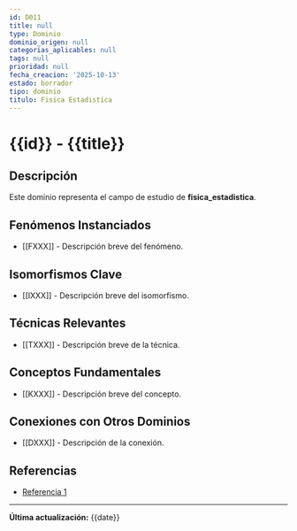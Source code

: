 ```yaml
---
id: D011
title: null
type: Dominio
dominio_origen: null
categorias_aplicables: null
tags: null
prioridad: null
fecha_creacion: '2025-10-13'
estado: borrador
tipo: dominio
titulo: Fisica Estadistica
---
```

# {{id}} - {{title}}

## Descripción

Este dominio representa el campo de estudio de **fisica_estadistica**.

## Fenómenos Instanciados

- [[FXXX]] - Descripción breve del fenómeno.

## Isomorfismos Clave

- [[IXXX]] - Descripción breve del isomorfismo.

## Técnicas Relevantes

- [[TXXX]] - Descripción breve de la técnica.

## Conceptos Fundamentales

- [[KXXX]] - Descripción breve del concepto.

## Conexiones con Otros Dominios

- [[DXXX]] - Descripción de la conexión.

## Referencias

- [Referencia 1](URL)

---

**Última actualización:** {{date}}
